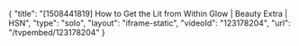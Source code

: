 {
    "title": "[1508441819] How to Get the Lit from Within Glow | Beauty Extra | HSN",
    "type": "solo",
    "layout": "iframe-static",
    "videoId": "123178204",
    "url": "\/tvpembed\/123178204"
}